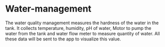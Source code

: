 # Water-management
The water quality management measures the hardness of the water in the tank. It collects temperature, humidity, pH of water, Motor to pump the water from the tank and water flow meter to measure quantity of water. All these data will be sent to the app to visualize this value. 
